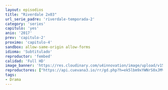 ```yaml
---
layout: episodios
title: "Riverdale 2x03"
url_serie_padre: 'riverdale-temporada-2'
category: 'series'
capitulo: 'yes'
anio: '2017'
prev: 'capitulo-2'
proximo: 'capitulo-4'
sandbox: allow-same-origin allow-forms
idioma: 'Subtitulado'
reproductor: 'fembed'
calidad: 'Full HD'
image_banner: 'https://res.cloudinary.com/u4innovation/image/upload/v1565152608/maxresdefault-min_vy9nnj.jpg'
reproductores: ["https://api.cuevana3.io/rr/gd.php?h=ek5lbm9xYWNrS0xJMVp5b21KREk0dFBLbjVkaHhkRGdrOG1jbnBpUnhhS1ZtNmwvbE5ET3g2akNxSjUzeDlubXByWm5rWG01dzZlZHlxaURlcW0wdHRpU3FadVkyUT09"]
tags:
- Drama
---
```












